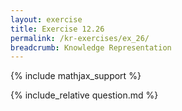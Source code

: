 ```yaml
---
layout: exercise
title: Exercise 12.26
permalink: /kr-exercises/ex_26/
breadcrumb: Knowledge Representation
---
```


{% include mathjax_support %}

<div><i class="arrow-up loader" data-chapter="kr-exercises" data-exercise="ex_26" data-rating="0"></i></div>
{% include_relative question.md %}
